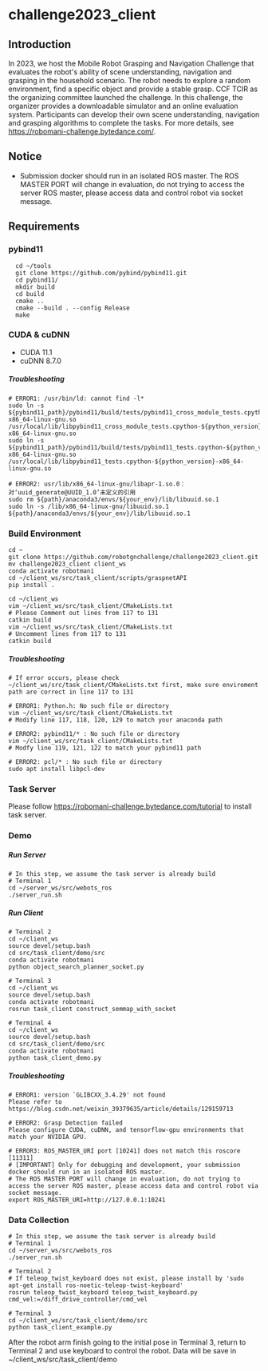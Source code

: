 # challenge2023_client

## Introduction
In 2023, we host the Mobile Robot Grasping and Navigation Challenge that evaluates the robot's ability of scene understanding, navigation and grasping in the household scenario. The robot needs to explore a random environment, find a specific object and provide a stable grasp. CCF TCIR as the organizing committee launched the challenge. In this challenge, the organizer provides a downloadable simulator and an online evaluation system. Participants can develop their own scene understanding, navigation and grasping algorithms to complete the tasks. For more details, see https://robomani-challenge.bytedance.com/.

## Notice
* Submission docker should run in an isolated ROS master. The ROS MASTER PORT will change in evaluation, do not trying to access the server ROS master, please access data and control robot via socket message.

## Requirements
### pybind11
```shell
  cd ~/tools
  git clone https://github.com/pybind/pybind11.git
  cd pybind11/
  mkdir build
  cd build
  cmake ..
  cmake --build . --config Release  
  make 
```

### CUDA & cuDNN
* CUDA 11.1
* cuDNN 8.7.0



##### Troubleshooting
```shell
# ERROR1: /usr/bin/ld: cannot find -l*
sudo ln -s ${pybind11_path}/pybind11/build/tests/pybind11_cross_module_tests.cpython-${python_version}-x86_64-linux-gnu.so /usr/local/lib/libpybind11_cross_module_tests.cpython-${python_version}-x86_64-linux-gnu.so
sudo ln -s ${pybind11_path}/pybind11/build/tests/pybind11_tests.cpython-${python_version}-x86_64-linux-gnu.so /usr/local/lib/libpybind11_tests.cpython-${python_version}-x86_64-linux-gnu.so

# ERROR2: usr/lib/x86_64-linux-gnu/libapr-1.so.0：对‘uuid_generate@UUID_1.0’未定义的引用
sudo rm ${path}/anaconda3/envs/${your_env}/lib/libuuid.so.1
sudo ln -s /lib/x86_64-linux-gnu/libuuid.so.1 ${path}/anaconda3/envs/${your_env}/lib/libuuid.so.1
```

### Build Environment
```shell
cd ~
git clone https://github.com/robotgnchallenge/challenge2023_client.git
mv challenge2023_client client_ws
conda activate robotmani
cd ~/client_ws/src/task_client/scripts/graspnetAPI
pip install .

cd ~/client_ws
vim ~/client_ws/src/task_client/CMakeLists.txt
# Please Comment out lines from 117 to 131
catkin build
vim ~/client_ws/src/task_client/CMakeLists.txt
# Uncomment lines from 117 to 131
catkin build
```

##### Troubleshooting
```shell
# If error occurs, please check ~/client_ws/src/task_client/CMakeLists.txt first, make sure enviroment path are correct in line 117 to 131

# ERROR1: Python.h: No such file or directory
vim ~/client_ws/src/task_client/CMakeLists.txt
# Modify line 117, 118, 120, 129 to match your anaconda path

# ERROR2: pybind11/* : No such file or directory
vim ~/client_ws/src/task_client/CMakeLists.txt
# Modfy line 119, 121, 122 to match your pybind11 path

# ERROR2: pcl/* : No such file or directory
sudo apt install libpcl-dev
```

### Task Server
Please follow https://robomani-challenge.bytedance.com/tutorial to install task server.

### Demo
##### Run Server
```shell
# In this step, we assume the task server is already build
# Terminal 1
cd ~/server_ws/src/webots_ros
./server_run.sh
```
##### Run Client
```shell
# Terminal 2
cd ~/client_ws
source devel/setup.bash
cd src/task_client/demo/src
conda activate robotmani
python object_search_planner_socket.py

# Terminal 3
cd ~/client_ws
source devel/setup.bash
conda activate robotmani
rosrun task_client construct_semmap_with_socket

# Terminal 4
cd ~/client_ws
source devel/setup.bash
cd src/task_client/demo/src
conda activate robotmani
python task_client_demo.py
```

##### Troubleshooting
```shell
# ERROR1: version `GLIBCXX_3.4.29' not found
Please refer to https://blog.csdn.net/weixin_39379635/article/details/129159713

# ERROR2: Grasp Detection failed
Please configure CUDA, cuDNN, and tensorflow-gpu environments that match your NVIDIA GPU.

# ERROR3: ROS_MASTER_URI port [10241] does not match this roscore [11311]
# [IMPORTANT] Only for debugging and development, your submission docker should run in an isolated ROS master. 
# The ROS MASTER PORT will change in evaluation, do not trying to access the server ROS master, please access data and control robot via socket message.
export ROS_MASTER_URI=http://127.0.0.1:10241

```

### Data Collection
```shell
# In this step, we assume the task server is already build
# Terminal 1
cd ~/server_ws/src/webots_ros
./server_run.sh
```

```shell
# Terminal 2
# If teleop_twist_keyboard does not exist, please install by 'sudo apt-get install ros-noetic-teleop-twist-keyboard'
rosrun teleop_twist_keyboard teleop_twist_keyboard.py cmd_vel:=/diff_drive_controller/cmd_vel
```

```shell
# Terminal 3
cd ~/client_ws/src/task_client/demo/src
python task_client_example.py
```
After the robot arm finish going to the initial pose in Terminal 3, return to Terminal 2 and use keyboard to control the robot. Data will be save in ~/client_ws/src/task_client/demo






